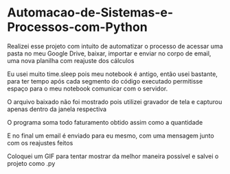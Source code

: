 # Automacao-de-Sistemas-e-Processos-com-Python

Realizei esse projeto com intuito de automatizar o processo de acessar uma pasta no meu Google Drive, baixar, importar e enviar no corpo de email, uma nova planilha com reajuste dos cálculos
 
Eu usei muito time.sleep pois meu notebook é antigo, então usei bastante, para ter tempo após cada segmento do código executado permitisse espaço para o meu notebook comunicar com o servidor. 

O arquivo baixado não foi mostrado pois utilizei gravador de tela e capturou apenas dentro da janela respectiva

O programa soma todo faturamento obtido assim como a quantidade 

E no final um email é enviado para eu mesmo, com uma mensagem junto com os reajustes feitos 

Coloquei um GIF para tentar mostrar da melhor maneira possível e salvei o projeto como .py
